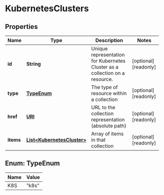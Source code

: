 

# KubernetesClusters

## Properties

Name | Type | Description | Notes
------------ | ------------- | ------------- | -------------
**id** | **String** | Unique representation for Kubernetes Cluster as a collection on a resource. |  [optional] [readonly]
**type** | [**TypeEnum**](#TypeEnum) | The type of resource within a collection |  [optional] [readonly]
**href** | [**URI**](URI.md) | URL to the collection representation (absolute path) |  [optional] [readonly]
**items** | [**List&lt;KubernetesCluster&gt;**](KubernetesCluster.md) | Array of items in that collection |  [optional] [readonly]



## Enum: TypeEnum

Name | Value
---- | -----
K8S | &quot;k8s&quot;



